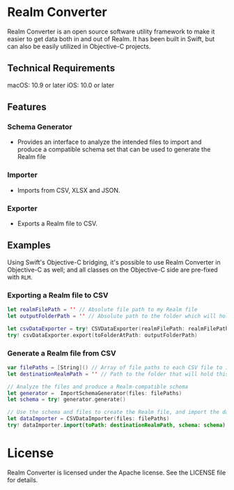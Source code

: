 # Realm Converter

Realm Converter is an open source software utility framework to make it easier
to get data both in and out of Realm.
It has been built in Swift, but can also be easily utilized in Objective-C projects.

## Technical Requirements

macOS: 10.9 or later
iOS: 10.0 or later

## Features

### Schema Generator
* Provides an interface to analyze the intended files to import and produce
a compatible schema set that can be used to generate the Realm file

### Importer
* Imports from CSV, XLSX and JSON.

### Exporter
* Exports a Realm file to CSV.

## Examples

Using Swift's Objective-C bridging, it's possible to use Realm Converter in Objective-C
as well; and all classes on the Objective-C side are pre-fixed with `RLM`.

### Exporting a Realm file to CSV
```swift
let realmFilePath = '' // Absolute file path to my Realm file
let outputFolderPath = '' // Absolute path to the folder which will hold the CSV files

let csvDataExporter = try! CSVDataExporter(realmFilePath: realmFilePath)
try! csvDataExporter.export(toFolderAtPath: outputFolderPath)
```

### Generate a Realm file from CSV
```swift
var filePaths = [String]() // Array of file paths to each CSV file to include
let destinationRealmPath = '' // Path to the folder that will hold this Realm file

// Analyze the files and produce a Realm-compatible schema
let generator =  ImportSchemaGenerator(files: filePaths)
let schema = try! generator.generate()

// Use the schema and files to create the Realm file, and import the data
let dataImporter = CSVDataImporter(files: filePaths)
try! dataImporter.import(toPath: destinationRealmPath, schema: schema)
```

# License

Realm Converter is licensed under the Apache license. See the LICENSE file for details.
